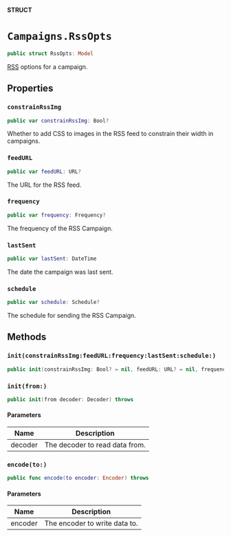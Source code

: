**STRUCT**

# `Campaigns.RssOpts`

```swift
public struct RssOpts: Model
```

[RSS](https://mailchimp.com/help/share-your-blog-posts-with-mailchimp/) options for a campaign.

## Properties
### `constrainRssImg`

```swift
public var constrainRssImg: Bool?
```

Whether to add CSS to images in the RSS feed to constrain their width in campaigns.

### `feedURL`

```swift
public var feedURL: URL?
```

The URL for the RSS feed.

### `frequency`

```swift
public var frequency: Frequency?
```

The frequency of the RSS Campaign.

### `lastSent`

```swift
public var lastSent: DateTime
```

The date the campaign was last sent.

### `schedule`

```swift
public var schedule: Schedule?
```

The schedule for sending the RSS Campaign.

## Methods
### `init(constrainRssImg:feedURL:frequency:lastSent:schedule:)`

```swift
public init(constrainRssImg: Bool? = nil, feedURL: URL? = nil, frequency: Frequency? = nil, lastSent: Date? = nil, schedule: Schedule? = nil)
```

### `init(from:)`

```swift
public init(from decoder: Decoder) throws
```

#### Parameters

| Name | Description |
| ---- | ----------- |
| decoder | The decoder to read data from. |

### `encode(to:)`

```swift
public func encode(to encoder: Encoder) throws
```

#### Parameters

| Name | Description |
| ---- | ----------- |
| encoder | The encoder to write data to. |